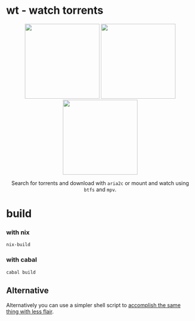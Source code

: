# wt - watch torrents
<p align="center">
  <img width="200" src="https://user-images.githubusercontent.com/92887188/138166309-5a8901aa-e74e-46c3-aab0-3b113ba264f2.png" />
  <img width="200" src="https://user-images.githubusercontent.com/92887188/138166041-894825cd-ca42-4bf9-9740-84b36f1b9e42.png" />
  <img width="200" src="https://user-images.githubusercontent.com/92887188/138166036-5a82b07f-5ee8-41b4-953e-a77b6cabc0d5.png" />
  <br/>
  <p align="center">Search for torrents and download with <code>aria2c</code> or mount and watch using <code>btfs</code> and <code>mpv</code>.</p>
</p>

# build

### with nix

`nix-build`

### with cabal

`cabal build`

## Alternative

Alternatively you can use a simpler shell script to [accomplish the same thing with less flair](https://gist.github.com/DegenCoden/d29d995c1dd920c845a9b774b0a43eb4).
